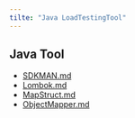 ```yaml
---
tilte: "Java LoadTestingTool"
---
```


## Java Tool

- [SDKMAN.md](SDKMAN/SDKMAN.md)
- [Lombok.md](Lombok/Lombok.md)
- [MapStruct.md](MapStruct/MapStruct.md)
- [ObjectMapper.md](ObjectMapper/ObjectMapper.md)